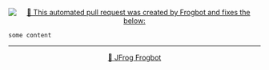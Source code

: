 <div align='center'>

[![🚨 This automated pull request was created by Frogbot and fixes the below:](https://raw.githubusercontent.com/jfrog/frogbot/master/resources/v2/vulnerabilitiesFixBannerPR.png)](https://docs.jfrog-applications.jfrog.io/jfrog-applications/frogbot)

</div>


```
some content
```


---
<div align='center'>

[🐸 JFrog Frogbot](https://docs.jfrog-applications.jfrog.io/jfrog-applications/frogbot)

</div>
